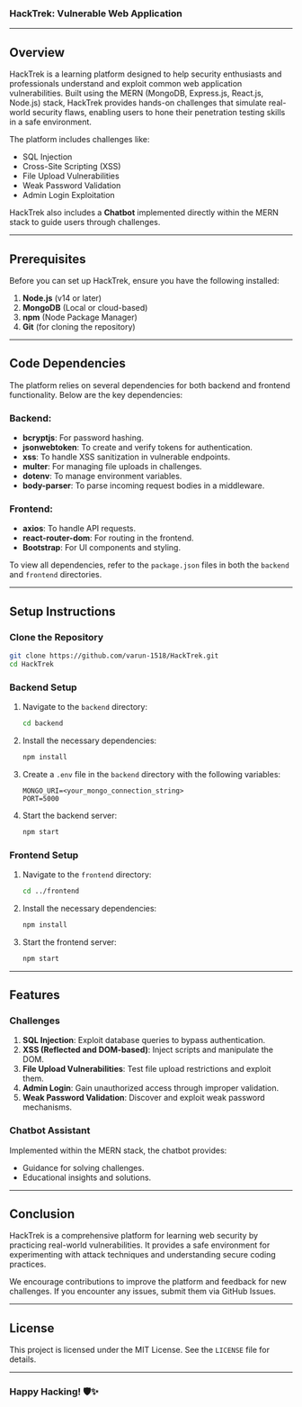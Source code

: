 

### HackTrek: Vulnerable Web Application

---

## **Overview**
HackTrek is a learning platform designed to help security enthusiasts and professionals understand and exploit common web application vulnerabilities. Built using the MERN (MongoDB, Express.js, React.js, Node.js) stack, HackTrek provides hands-on challenges that simulate real-world security flaws, enabling users to hone their penetration testing skills in a safe environment.

The platform includes challenges like:
- SQL Injection
- Cross-Site Scripting (XSS)
- File Upload Vulnerabilities
- Weak Password Validation
- Admin Login Exploitation

HackTrek also includes a **Chatbot** implemented directly within the MERN stack to guide users through challenges.

---

## **Prerequisites**
Before you can set up HackTrek, ensure you have the following installed:
1. **Node.js** (v14 or later)
2. **MongoDB** (Local or cloud-based)
3. **npm** (Node Package Manager)
4. **Git** (for cloning the repository)

---

## **Code Dependencies**
The platform relies on several dependencies for both backend and frontend functionality. Below are the key dependencies:

### Backend:
- **bcryptjs**: For password hashing.
- **jsonwebtoken**: To create and verify tokens for authentication.
- **xss**: To handle XSS sanitization in vulnerable endpoints.
- **multer**: For managing file uploads in challenges.
- **dotenv**: To manage environment variables.
- **body-parser**: To parse incoming request bodies in a middleware.

### Frontend:
- **axios**: To handle API requests.
- **react-router-dom**: For routing in the frontend.
- **Bootstrap**: For UI components and styling.

To view all dependencies, refer to the `package.json` files in both the `backend` and `frontend` directories.

---

## **Setup Instructions**

### Clone the Repository
```bash
git clone https://github.com/varun-1518/HackTrek.git
cd HackTrek
```

### Backend Setup
1. Navigate to the `backend` directory:
   ```bash
   cd backend
   ```
2. Install the necessary dependencies:
   ```bash
   npm install
   ```
3. Create a `.env` file in the `backend` directory with the following variables:
   ```env
   MONGO_URI=<your_mongo_connection_string>
   PORT=5000
   ```
4. Start the backend server:
   ```bash
   npm start
   ```

### Frontend Setup
1. Navigate to the `frontend` directory:
   ```bash
   cd ../frontend
   ```
2. Install the necessary dependencies:
   ```bash
   npm install
   ```
3. Start the frontend server:
   ```bash
   npm start
   ```

---

## **Features**

### Challenges
1. **SQL Injection**: Exploit database queries to bypass authentication.
2. **XSS (Reflected and DOM-based)**: Inject scripts and manipulate the DOM.
3. **File Upload Vulnerabilities**: Test file upload restrictions and exploit them.
4. **Admin Login**: Gain unauthorized access through improper validation.
5. **Weak Password Validation**: Discover and exploit weak password mechanisms.



### Chatbot Assistant
Implemented within the MERN stack, the chatbot provides:
- Guidance for solving challenges.
- Educational insights and solutions.

---

## **Conclusion**
HackTrek is a comprehensive platform for learning web security by practicing real-world vulnerabilities. It provides a safe environment for experimenting with attack techniques and understanding secure coding practices.

We encourage contributions to improve the platform and feedback for new challenges. If you encounter any issues, submit them via GitHub Issues.

---

## **License**
This project is licensed under the MIT License. See the `LICENSE` file for details.

---


### **Happy Hacking!** 🛡️✨

